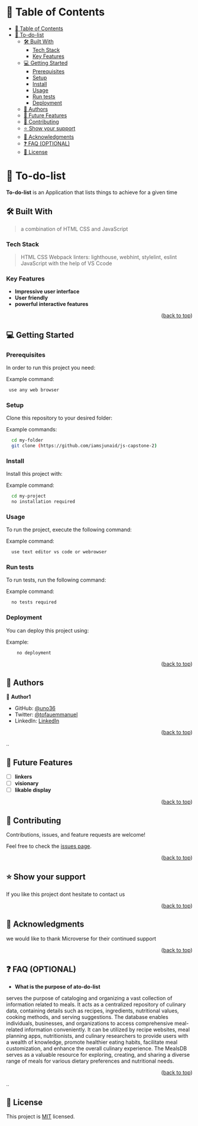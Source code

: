 <!-- TABLE OF CONTENTS -->

# 📗 Table of Contents

- [📗 Table of Contents](#-table-of-contents)
- [📖 To-do-list ](#-to-do-list-)
  - [🛠 Built With ](#-built-with-)
    - [Tech Stack ](#tech-stack-)
    - [Key Features ](#key-features-)
  - [💻 Getting Started ](#-getting-started-)
    - [Prerequisites](#prerequisites)
    - [Setup](#setup)
    - [Install](#install)
    - [Usage](#usage)
    - [Run tests](#run-tests)
    - [Deployment](#deployment)
  - [👥 Authors ](#-authors-)
  - [🔭 Future Features ](#-future-features-)
  - [🤝 Contributing ](#-contributing-)
  - [⭐️ Show your support ](#️-show-your-support-)
  - [🙏 Acknowledgments ](#-acknowledgments-)
  - [❓ FAQ (OPTIONAL) ](#-faq-optional-)
  - [📝 License ](#-license-)

<!-- PROJECT DESCRIPTION -->

# 📖 To-do-list <a name="about-project"></a>

**To-do-list** is an Application that lists things to achieve for a given time

## 🛠 Built With <a name="built-with"></a>
> a combination of HTML CSS and JavaScript

### Tech Stack <a name="tech-stack"></a>

> HTML
> CSS
> Webpack
> linters: lighthouse, webhint, stylelint, eslint
> JavaScript
> with the help of VS Ccode



<!-- Features -->

### Key Features <a name="key-features"></a>

- **Impressive user interface**
- **User friendly**
- **powerful interactive features**



<p align="right">(<a href="#readme-top">back to top</a>)</p>


<!-- GETTING STARTED -->

## 💻 Getting Started <a name="getting-started"></a>


### Prerequisites

In order to run this project you need:


Example command:

```sh
 use any web browser
```

### Setup

Clone this repository to your desired folder:


Example commands:

```sh
  cd my-folder
  git clone (https://github.com/iamsjunaid/js-capstone-2)
```

### Install

Install this project with:


Example command:

```sh
  cd my-project
  no installation required
```


### Usage

To run the project, execute the following command:


Example command:

```sh
  use text editor vs code or webrowser
```


### Run tests

To run tests, run the following command:


Example command:

```sh
  no tests required
```

### Deployment

You can deploy this project using:


Example:

```sh
    no deployment
```

<p align="right">(<a href="#readme-top">back to top</a>)</p>

<!-- AUTHORS -->

## 👥 Authors <a name="authors"></a>


👤 **Author1**

- GitHub: [@uno36](https://github.com/uno36)
- Twitter: [@tofauemmanuel](https://twitter.com/tofauemmanuel)
- LinkedIn: [LinkedIn](https://www.linkedin.com/in/emmanuel-tofa-673b2516a/)

<p align="right">(<a href="#readme-top">back to top</a>)</p>..

<!-- FUTURE FEATURES -->

## 🔭 Future Features <a name="future-features"></a>


- [ ] **linkers**
- [ ] **visionary**
- [ ] **likable display**

<p align="right">(<a href="#readme-top">back to top</a>)</p>

<!-- CONTRIBUTING -->

## 🤝 Contributing <a name="contributing"></a>

Contributions, issues, and feature requests are welcome!

Feel free to check the [issues page](../../issues/).

<p align="right">(<a href="#readme-top">back to top</a>)</p>

<!-- SUPPORT -->

## ⭐️ Show your support <a name="support"></a>



If you like this project dont hesitate to contact us

<p align="right">(<a href="#readme-top">back to top</a>)</p>

<!-- ACKNOWLEDGEMENTS -->

## 🙏 Acknowledgments <a name="acknowledgements"></a>

we would like to thank Microverse for their continued support

<p align="right">(<a href="#readme-top">back to top</a>)</p>

<!-- FAQ (optional) -->

## ❓ FAQ (OPTIONAL) <a name="faq"></a>



- **What is the purpose of ato-do-list**

serves the purpose of cataloging and organizing a vast collection of information related to meals. It acts as a centralized repository of culinary data, containing details such as recipes, ingredients, nutritional values, cooking methods, and serving suggestions. The database enables individuals, businesses, and organizations to access comprehensive meal-related information conveniently. It can be utilized by recipe websites, meal planning apps, nutritionists, and culinary researchers to provide users with a wealth of knowledge, promote healthier eating habits, facilitate meal customization, and enhance the overall culinary experience. The MealsDB serves as a valuable resource for exploring, creating, and sharing a diverse range of meals for various dietary preferences and nutritional needs.
  
<p align="right">(<a href="#readme-top">back to top</a>)</p>..


<!-- LICENSE -->

## 📝 License <a name="license"></a>

This project is [MIT](LICENSE) licensed.